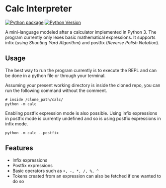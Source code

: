# Calc Interpreter
[![Python package](https://github.com/lestherll/calc/actions/workflows/main.yml/badge.svg)](https://github.com/lestherll/calc/actions/workflows/main.yml)
[![Python Version](https://img.shields.io/badge/python-3.7%20%7c%203.8%20%7c%203.9%20%7c%203.10-blue)](https://www.python.org/downloads/)


A mini-language modeled after a calculator implemented in Python 3.
The program currently only lexes basic mathematical expressions. It
supports infix (*using Shunting Yard Algorithm*) and postfix 
(*Reverse Polish Notation*).

## Usage
The best way to run the program currently is to execute the REPL and
can be done in a python file or through your terminal.

Assuming your present working directory is inside the cloned repo, you
can run the following command without the comment.
```shell
# inside /clone_path/calc/
python -m calc
```

Enabling postfix expression mode is also possible. Using infix expressions
in postfix mode is currently undefined and so is using postfix expressions
in infix mode.
```shell
python -m calc --postfix
```

## Features
- Infix expressions
- Postfix expressions
- Basic operators such as `+, -, *, /, %, ^`
- Tokens created from an expression can also be fetched if one wanted to do so

